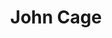 ---
title: John Cage
description: ceo and stuff
type: photo
image: /images/person1.jpg
video: url
---